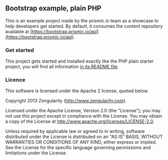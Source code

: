 ## Bootstrap example, plain PHP

This is an example project made by the prismic.io team as a showcase to help developers get started. By default, it consumes the content repository available at [https://bootstrap.prismic.io/api](https://bootstrap.prismic.io/api).

### Get started

This project gets started and installed exactly like the PHP plain starter project, you will find all information [in its README file](https://github.com/prismicio/php-plain-starter).


### Licence

This software is licensed under the Apache 2 license, quoted below.

Copyright 2013 Zengularity (http://www.zengularity.com).

Licensed under the Apache License, Version 2.0 (the "License"); you may not use this project except in compliance with the License. You may obtain a copy of the License at http://www.apache.org/licenses/LICENSE-2.0.

Unless required by applicable law or agreed to in writing, software distributed under the License is distributed on an "AS IS" BASIS, WITHOUT WARRANTIES OR CONDITIONS OF ANY KIND, either express or implied. See the License for the specific language governing permissions and limitations under the License.
